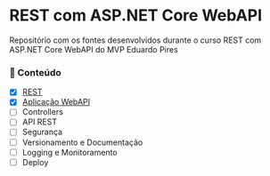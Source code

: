 # REST com ASP.NET Core WebAPI

Repositório com os fontes desenvolvidos durante o curso REST com ASP.NET Core WebAPI do MVP Eduardo Pires

### 📖 Conteúdo

- [x] [REST](./anotacoes/REST.md)
- [x] [Aplicação WebAPI](./anotacoes/WEBAPI.md)
- [ ] Controllers
- [ ] API REST
- [ ] Segurança
- [ ] Versionamento e Documentação
- [ ] Logging e Monitoramento
- [ ] Deploy
